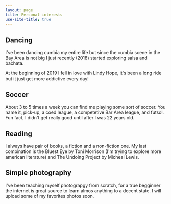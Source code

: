```yaml
---
layout: page
title: Personal interests
use-site-title: true
---
```


## Dancing
I've been dancing cumbia my entire life but since the cumbia scene in the Bay Area is not big I just recently (2018) started exploring salsa and bachata. 

At the beginning of 2019 I fell in love with Lindy Hope, it's been a long ride but it just get more addictive every day!

## Soccer
About 3 to 5 times a week you can find me playing some sort of soccer. You name it, pick-up, a coed league, a competetive Bar Area league, and futsol. Fun fact, I didn't get really good until after I was 22 years old.

## Reading
I always have pair of books, a fiction and a non-fiction one. My last combination is the Bluest Eye by Toni Morrison (I'm trying to explore more american literature) and The Undoing Project by Micheal Lewis. 

## Simple photography
I've been teaching myself photograpgy from scratch, for a true begginner the internet is great source to learn almos anything to a decent state. I will upload some of my favorites photos soon.

